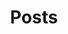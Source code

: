 ---
title: "Posts"
layout: archive
permalink: /post/
author_profile: true
header:
    image: "/assets/images/beach.jpg"
---